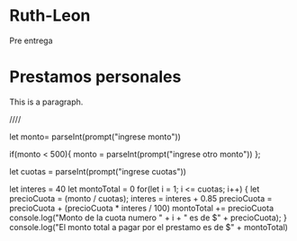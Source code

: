 # Ruth-Leon
Pre entrega

<!DOCTYPE html>
<html>
<head>
<title>Page Title</title>
</head>
<body>

<h1>Prestamos personales</h1>
<p id="Ruth">This is a paragraph.</p>


<script>
    document.getElementById("Ruth").innerHTML = "Bienvenido usuario";
    console.log("Simulador")
</script>
<script src="pruebitaa.js"></script>
</body>
</html>


////


let monto= parseInt(prompt("ingrese monto"))

if(monto < 500){
  monto = parseInt(prompt("ingrese otro monto"))
};

let cuotas = parseInt(prompt("ingrese cuotas"))

let interes = 40
let montoTotal = 0 
for(let i = 1; i <= cuotas; i++) {
  let precioCuota = (monto / cuotas);
  interes = interes + 0.85
  precioCuota = precioCuota + (precioCuota * interes / 100)
  montoTotal += precioCuota
  console.log("Monto de la cuota numero " + i + " es de $" + precioCuota);
}
console.log("El monto total a pagar por el prestamo es de $" + montoTotal)
